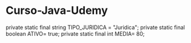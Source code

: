 # Curso-Java-Udemy
private static final string TIPO_JURIDICA = "Juridica";
private static final boolean ATIVO= true;
private static final int MEDIA= 80;
